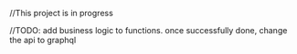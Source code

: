 //This project is in progress


//TODO: add business logic to functions. once successfully done, change the api to graphql